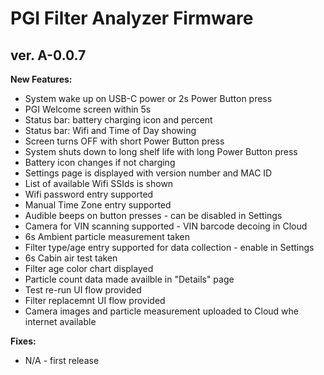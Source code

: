 # PGI Filter Analyzer Firmware

## ver. A-0.0.7

**New Features:**
* System wake up on USB-C power or 2s Power Button press
* PGI Welcome screen within 5s
* Status bar: battery charging icon and percent
* Status bar: Wifi and Time of Day showing
* Screen turns OFF with short Power Button press
* System shuts down to long shelf life with long Power Button press
* Battery icon changes if not charging
* Settings page is displayed with version number and MAC ID
* List of available Wifi SSIds is shown
* Wifi password entry supported
* Manual Time Zone entry supported
* Audible beeps on button presses - can be disabled in Settings
* Camera for VIN scanning supported - VIN barcode decoing in Cloud
* 6s Ambient particle measurement taken
* Filter type/age entry supported for data collection - enable in Settings
* 6s Cabin air test taken
* Filter age color chart displayed
* Particle count data made availble in "Details" page
* Test re-run UI flow provided
* Filter replacemnt UI flow provided  
* Camera images and particle measurement uploaded to Cloud whe internet available

**Fixes:**
* N/A - first release